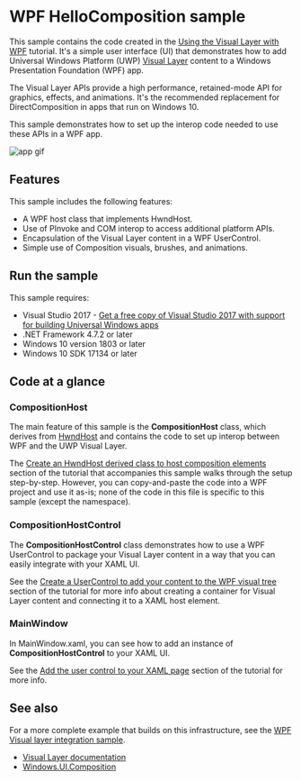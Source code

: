 # WPF HelloComposition sample

This sample contains the code created in the [Using the Visual Layer with WPF](https://docs.microsoft.com/windows/uwp/composition/using-the-visual-layer-with-wpf) tutorial. It's a simple user interface (UI) that demonstrates how to add Universal Windows Platform (UWP) [Visual Layer](https://docs.microsoft.com/windows/uwp/composition/visual-layer) content to a Windows Presentation Foundation (WPF) app.

The Visual Layer APIs provide a high performance, retained-mode API for graphics, effects, and animations. It's the recommended  replacement for DirectComposition in apps that run on Windows 10.

This sample demonstrates how to set up the interop code needed to use these APIs in a WPF app.

![app gif](https://docs.microsoft.com/en-us/windows/uwp/composition/images/interop/wf-comp-interop-app-ui.png)

## Features

This sample includes the following features:

- A WPF host class that implements HwndHost.
- Use of PInvoke and COM interop to access additional platform APIs.
- Encapsulation of the Visual Layer content in a WPF UserControl.
- Simple use of Composition visuals, brushes, and animations.

## Run the sample

This sample requires:

- Visual Studio 2017 - [Get a free copy of Visual Studio 2017 with support for building Universal Windows apps](http://go.microsoft.com/fwlink/?LinkID=280676)
- .NET Framework 4.7.2 or later
- Windows 10 version 1803 or later
- Windows 10 SDK 17134 or later

## Code at a glance

### CompositionHost

The main feature of this sample is the **CompositionHost** class, which derives from [HwndHost](https://docs.microsoft.com/dotnet/api/system.windows.interop.hwndhost) and contains the code to set up interop between WPF and the UWP Visual Layer.

The [Create an HwndHost derived class to host composition elements](https://docs.microsoft.com/windows/uwp/composition/using-the-visual-layer-with-wpf#create-an-hwndhost-derived-class-to-host-composition-elements) section of the tutorial that accompanies this sample walks through the setup step-by-step. However, you can copy-and-paste the code into a WPF project and use it as-is; none of the code in this file is specific to this sample (except the namespace).

### CompositionHostControl

The **CompositionHostControl** class demonstrates how to use a WPF UserControl to package your Visual Layer content in a way that you can easily integrate with your XAML UI.

See the [Create a UserControl to add your content to the WPF visual tree](https://docs.microsoft.com/windows/uwp/composition/using-the-visual-layer-with-wpf#create-a-usercontrol-to-add-your-content-to-the-wpf-visual-tree) section of the tutorial for more info about creating a container for Visual Layer content and connecting it to a XAML host element.

### MainWindow

In MainWindow.xaml, you can see how to add an instance of **CompositionHostControl** to your XAML UI.

See the [Add the user control to your XAML page](https://docs.microsoft.com/windows/uwp/composition/using-the-visual-layer-with-wpf#add-the-user-control-to-your-xaml-page) section of the tutorial for more info.

## See also

For a more complete example that builds on this infrastructure, see the [WPF Visual layer integration sample]().

- [Visual Layer documentation](https://docs.microsoft.com/windows/uwp/composition/visual-layer)
- [Windows.UI.Composition](https://docs.microsoft.com/uwp/api/windows.ui.composition)